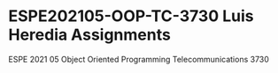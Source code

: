 # ESPE202105-OOP-TC-3730 Luis Heredia Assignments 
ESPE 2021 05 Object Oriented Programming Telecommunications 3730
